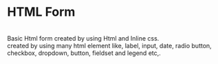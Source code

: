 # HTML Form
<br/>
Basic Html form created by using Html and Inline css.
<br/>
created by using many html element like, label, input, date, radio button, checkbox, dropdown, button, fieldset and legend etc,.
